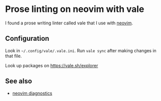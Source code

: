 # Prose linting on neovim with vale

I found a prose writing linter called vale that I use with [neovim](../619).

## Configuration

Look in `~/.config/vale/.vale.ini`. Run `vale sync` after making changes in that file.

Look up packages on <https://vale.sh/explorer>

## See also

- [neovim diagnostics](../1045)